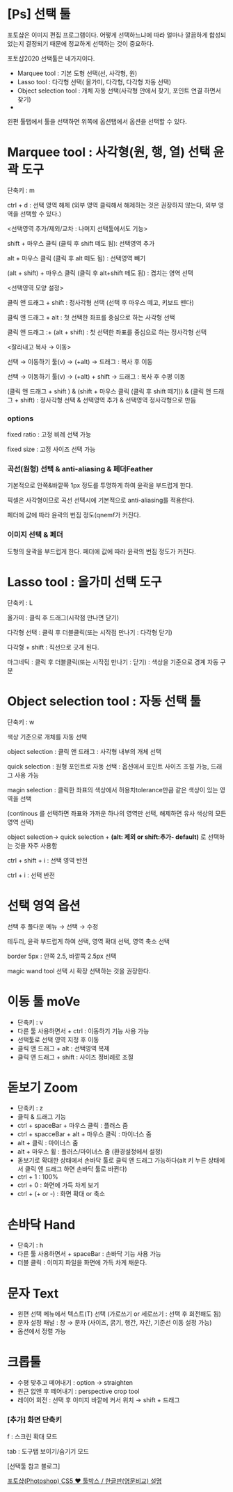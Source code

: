 # [Ps] 선택 툴

포토샵은 이미지 편집 프로그램이다. 어떻게 선택하느냐에 따라 얼마나 깔끔하게 합성되었는지 결정되기 때문에 정교하게 선택하는 것이 중요하다. 

포토샵2020 선택툴은 네가지이다.

- Marquee tool : 기본 도형 선택(선, 사각형, 원)
- Lasso tool : 다각형 선택( 올가미, 다각형, 다각형 자동 선택)
- Object selection tool : 개체 자동 선택(사각형 안에서 찾기, 포인트 연결 하면서 찾기)
- 

왼편 툴탭에서 툴을 선택하면 위쪽에 옵션탭에서 옵션을 선택할 수 있다. 

# Marquee tool : 사각형(원, 행, 열) 선택 윤곽 도구

단축키 : m

ctrl + d : 선택 영역 해제 (외부 영역 클릭해서 해제하는 것은 권장하지 않는다, 외부 영역을 선택할 수 있다.)

<선택영역 추가/제외/교차 : 나머지 선택툴에서도 기능>

shift + 마우스 클릭 (클릭 후 shift 떼도 됨): 선택영역 추가

alt + 마우스 클릭 (클릭 후 alt 떼도 됨) : 선택영역 빼기

(alt + shift)  +  마우스 클릭 (클릭 후 alt+shift 떼도 됨) : 겹치는 영역 선택

<선택영역 모양 설정>

클릭 앤 드래그 + shift : 정사각형 선택 (선택 후 마우스 떼고, 키보드 뗀다)

클릭 앤 드래그 + alt : 첫 선택한 좌표를 중심으로 하는 사각형 선택

클릭 앤 드래그 :+ (alt + shift) : 첫 선택한 좌표를 중심으로 하는 정사각형 선택

<잘라내고 복사 → 이동>

선택 → 이동하기 툴(v) → (+alt) → 드래그 : 복사 후 이동

선택 → 이동하기 툴(v) → (+alt)  + shift  → 드래그 : 복사 후 수평 이동 

(클릭 앤 드래그 + shift ) & (shift + 마우스 클릭 (클릭 후 shift 떼기)) & (클릭 앤 드래그 + shift) : 정사각형 선택 & 선택영역 추가 & 선택영역 정사각형으로 만듬

### options

fixed ratio : 고정 비례 선택 가능 

fixed size : 고정 사이즈 선택 가능

### 곡선(원형) 선택 & anti-aliasing & 페더Feather

기본적으로 안쪽&바깥쪽 1px 정도를 투명하게 하여 윤곽을 부드럽게 한다. 

픽셀은 사각형이므로 곡선 선택시에 기본적으로 anti-aliasing를 적용한다. 

페더에 값에 따라 윤곽의 번짐 정도(qnemf가 커진다.

### 이미지 선택 &  페더

도형의 윤곽을 부드럽게 한다. 페더에 값에 따라 윤곽의 번짐 정도가 커진다.

# Lasso tool : 올가미 선택 도구

단축키 : L

올가미 : 클릭 후 드래그(시작점 만나면 닫기)

다각형 선택 : 클릭 후 더블클릭(또는 시작점 만나기 : 다각형 닫기) 

다각형 + shift :  직선으로 긋게 된다.

마그네틱 : 클릭 후 더블클릭(또는 시작점 만나기 : 닫기)  : 색상을 기준으로 경계 자동 구분

# Object selection tool : 자동 선택 툴

단축키 : w

색상 기준으로 개체를 자동 선택

object selection : 클릭 앤 드래그 : 사각형 내부의 개체 선택

quick selection : 원형 포인트로 자동 선택 : 옵션에서 포인트 사이즈 조절 가능, 드래그 사용 가능

magin selection : 클릭한 좌표의 색상에서 허용치tolerance만큼 같은 색상이 있는 영역을 선택

(continous 를 선택하면 좌표와 가까운 하나의 영역만 선택, 해제하면 유사 색상의 모든 영역 선택)

object selection→ quick selection + **(alt: 제외 or shift:추가- default)** 로 선택하는 것을 자주 사용함

ctrl + shift + i : 선택 영역 반전 

ctrl + i : 선택 반전

# 선택 영역 옵션

선택 후 풀다운 메뉴 → 선택 → 수정 

테두리, 윤곽 부드럽게 하여 선택, 영역 확대 선택, 영역 축소 선택

border 5px : 안쪽 2.5, 바깥쪽 2.5px 선택

magic wand tool 선택 시 확장 선택하는 것을 권장한다. 

# 이동 툴 moVe

- 단축키 : v
- 다른 툴 사용하면서 + ctrl : 이동하기 기능 사용 가능
- 선택툴로 선택 영역 지정 후 이동
- 클릭 앤 드래그 + alt : 선택영역 복제
- 클릭 앤 드래그 + shift : 사이즈 정비례로 조절

# 돋보기 Zoom

- 단축키 : z
- 클릭 & 드래그 기능
- ctrl + spaceBar + 마우스 클릭 : 플러스 줌
- ctrl + spacceBar + alt + 마우스 클릭 : 마이너스 줌
- alt + 클릭  : 마이너스 줌
- alt + 마우스 휠 : 플러스/마이너스 줌 (환경설정에서 설정)
- 돋보기로 확대한 상태에서 손바닥 툴로 클릭 앤 드래그 가능하다(alt 키 누른 상태에서 클릭 앤 드래그 하면 손바닥 툴로 바뀐다)
- ctrl + 1 : 100%
- ctrl + 0 : 화면에 가득 차게 보기
- ctrl + (+ or -) : 화면 확대 or 축소

# 손바닥 Hand

- 단축기 : h
- 다른 툴 사용하면서 + spaceBar : 손바닥 기능 사용 가능
- 더블 클릭 : 이미지 파일을 화면에 가득 차게 채운다.

# 문자 Text

- 왼편 선택 메뉴에서 텍스트(T) 선택 (가로쓰기 or 세로쓰기 : 선택 후 회전해도 됨)
- 문자 설정 패널 : 창 → 문자 (사이즈, 굵기, 행간, 자간, 기준선 이동 설정 가능)
- 옵션에서 정렬 가능

# 크롭툴

- 수평 맞추고 떼어내기 : option → straighten
- 원근 없앤 후 떼어내기 : perspective crop tool
- 레이어 회전 : 선택 후 이미지 바깥에 커서 위치 → shift + 드래그

### [추가] 화면 단축키

f : 스크린 확대 모드

tab : 도구탭 보이기/숨기기 모드

[선택툴 참고 블로그] 

[포토샵(Photoshop) CS5 ♥ 툴박스 / 한글판(영문비교) 설명](http://blog.daum.net/aetangu/17769345)